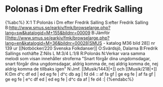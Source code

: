 # Polonas i Dm efter Fredrik Salling

{%abc%}
X:1
T:Polonäs i Dm efter Fredrik Salling
S:efter Fredrik Salling
B:http://www.smus.se/earkiv/fmk/browselarge.php?lang=sw&katalogid=M+155&bildnr=00009
B:Jämför [[http://www.smus.se/earkiv/fmk/browselarge.php?lang=en&katalogid=M+36&bildnr=00028|SMUS - katalog M36 bild 28]] nr 139 ur [[Notböcker/220 Svenska Folkdanser]]
O:Svärdsjö, Dalarna
B:Fredrik Sallings nothäfte
Z:Nils L
M:3/4
L:1/8
R:Polonäs
N:Verkar vara samma melodi som visan innehåller stroferna "Snart förgår dina ungdomsdagar, snart förgår dina ungdomsdagar, aldrig komma de, nej aldrig komma de, nej aldrig komma de tillbaks igen"
N:Jmf. [[Musik/1443|+]] och [[Musik/218|+]]
K:Dm
d^c df ed | ed eg fe | d^c db ag | fd d4 ::
af fa gf | ge eg fe | af fa gf | ge eg fe | 
e^c df ed | ed eg fe | d^c da af | fe d4 :|
{%endabc%}

